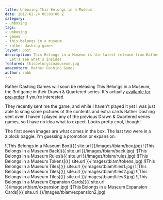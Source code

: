 ```yaml
---
title: Unboxing This Belongs in a Museum
date: 2017-02-24 00:00:00 Z
category:
- unboxing
tags:
- unboxing
- games
- this belongs in a museum
- rather dashing games
layout: post
description: This Belongs in a Museum is the latest release from Rather Dashing Games.
  Let's see what's inside!
featured: thisbelongsinamuseum.jpg
amazonterm: Rather Dashing Games
author: robk
---
```


Rather Dashing Games will soon be releasing This Belongs in a Museum, the 3rd game in their Drawn & Quartered series. It's actually [available for pre-order](http://www.ratherdashinggames.com/this-belongs-in-a-museum) if you're interested.

They recently sent me the game, and while I haven't played it yet I was just able to snag some pictures of the contents and extra cards Rather Dashing sent over. I haven't played any of the previous Drawn & Quartered series games, so I have no idea what to expect. Looks pretty cool, though!

The first seven images are what comes in the box. The last two were in a ziplock baggie. I'm guessing a promotion or expansion.

![This Belongs in a Museum Box]({{ site.url }}/images/tbiam/box.jpg)
![This Belongs in a Museum Back]({{ site.url }}/images/tbiam/back.jpg)
![This Belongs in a Museum Rules]({{ site.url }}/images/tbiam/rules.jpg)
![This Belongs in a Museum Tokens]({{ site.url }}/images/tbiam/tokens.jpg)
![This Belongs in a Museum Tiles]({{ site.url }}/images/tbiam/tiles1.jpg)
![This Belongs in a Museum Tiles]({{ site.url }}/images/tbiam/tiles2.jpg)
![This Belongs in a Museum Tiles]({{ site.url }}/images/tbiam/tiles3.jpg)
![This Belongs in a Museum Expansion Cards]({{ site.url }}/images/tbiam/expansion.jpg)
![This Belongs in a Museum Expansion Cards]({{ site.url }}/images/tbiam/expansion2.jpg)
